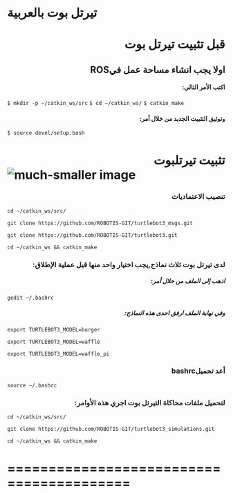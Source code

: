 # تيرتل بوت بالعربية





# <div dir="rtl">قبل تثبيت تيرتل بوت</div>  
## <div dir="rtl"> اولا يجب انشاء مساحة عمل فيROS</div>

#### <div dir="rtl">اكتب الأمر التالي:</div> 
``` $ mkdir -p ~/catkin_ws/src ```
 ``` $ cd ~/catkin_ws/ ```
``` $ catkin_make ```  
#### <div dir="rtl">وتوثيق التثبيت الجديد من خلال أمر:</div>
``` $ source devel/setup.bash ```

# <div dir="rtl"> تثبيت تيرتلبوت</div> ![much-smaller image]( https://encrypted-tbn0.gstatic.com/images?q=tbn%3AANd9GcSZHnxzPWjOnc9FM2YLq0p7OfGJDT-TIIGw6A&usqp=CAU ) 


### <div dir="rtl">تنصيب الاعتماديات </div>

``` cd ~/catkin_ws/src/ ``` 

 ``` git clone https://github.com/ROBOTIS-GIT/turtlebot3_msgs.git ``` 
 
``` git clone https://github.com/ROBOTIS-GIT/turtlebot3.git ```

``` cd ~/catkin_ws && catkin_make ```


### <div dir="rtl">لدى تيرتل بوت ثلاث نماذج,يجب اختيار واحد منها قبل عملية الإطلاق:</div>

##### <div dir="rtl">اذهب إلى الملف من خلال أمر:</div>
``` gedit ~/.bashrc ```
##### <div dir="rtl">وفي نهاية الملف ارفق احدى هذه النماذج:</div>
``` export TURTLEBOT3_MODEL=burger ```

``` export TURTLEBOT3_MODEL=waffle ```

``` export TURTLEBOT3_MODEL=waffle_pi ```


### <div dir="rtl">أعد تحميلbashrc </div>
``` source ~/.bashrc ```

### <div dir="rtl">لتحميل ملفات محاكاة التيرتل بوت اجري هذه الأوامر:</div>
``` cd ~/catkin_ws/src/ ```

``` git clone https://github.com/ROBOTIS-GIT/turtlebot3_simulations.git ```

``` cd ~/catkin_ws && catkin_make ```

=========================================
========================================


